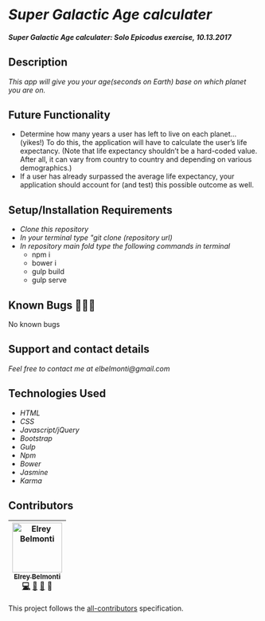 # _Super Galactic Age calculater_

#### _Super Galactic Age calculater: Solo Epicodus exercise, 10.13.2017_

## Description

_This app will give you your age(seconds on Earth) base on which planet you are on._

## Future Functionality

* Determine how many years a user has left to live on each planet… (yikes!) To do this, the application will have to calculate the user’s life expectancy. (Note that life expectancy shouldn’t be a hard-coded value. After all, it can vary from country to country and depending on various demographics.)
* If a user has already surpassed the average life expectancy, your application should account for (and test) this possible outcome as well.

## Setup/Installation Requirements

* _Clone this repository_
* _In your terminal type "git clone (repository url)_
* _In repository main fold type the following commands in terminal_
  * npm i
  * bower i
  * gulp build
  * gulp serve

## Known Bugs 🐛🐛🐛

No known bugs

## Support and contact details

_Feel free to contact me at elbelmonti@gmail.com_

## Technologies Used

* _HTML_
* _CSS_
* _Javascript/jQuery_
* _Bootstrap_
* _Gulp_
* _Npm_
* _Bower_
* _Jasmine_
* _Karma_

## Contributors

<!-- Contributors START
Elrey_Belmonti ElreyB https://github.com/ElreyB code doc bug design
Contributors END -->
<!-- Contributors table START -->
| <img src="https://avatars.githubusercontent.com/ElreyB?s=100" width="100" alt="Elrey Belmonti" /><br />[<sub>Elrey Belmonti</sub>](https://github.com/ElreyB)<br />[💻](https://github.com/ElreyB/Super-Galactic-Age-Calculator/commits?author=ElreyB) [📖](https://github.com/ElreyB/Super-Galactic-Age-Calculator/commits?author=ElreyB) [🐛](https://github.com/ElreyB/Super-Galactic-Age-Calculator/issues?q=author%3AElreyB) 🎨 |
| :---: |
<!-- Contributors table END -->
This project follows the [all-contributors](https://github.com/kentcdodds/all-contributors) specification.
